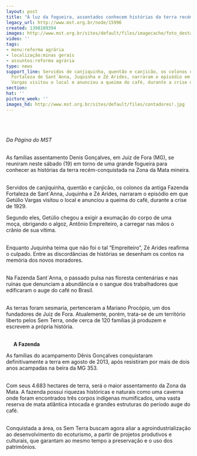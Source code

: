 ```yaml
---
layout: post
title: "À luz da fogueira, assentados conhecem histórias da terra recém-conquistada"
legacy_url: http://www.mst.org.br/node/15996
created: 1398189394
images: http://www.mst.org.br/sites/default/files/imagecache/foto_destaque/contadores!.jpg
video: ''
tags:
- menu:reforma agrária
- localização:minas gerais
- assuntos:reforma agrária
type: news
support_line: Servidos de canjiquinha, quentão e canjicão, os colonos da antiga Fazenda
  Fortaleza de Sant´Anna, Juquinha e Zé Arides, narraram o episódio em que Getúlio
  Vargas visitou o local e anunciou a queima do café, durante a crise de 1929.
section: 
hat: ''
picture_week: ''
images_hd: http://www.mst.org.br/sites/default/files/contadores!.jpg
---
```

<p><img style="margin: 10px;" src="http://www.mst.org.br/sites/default/files/contadores.jpg" alt=""></p><p><em><br>Da Página do MST<br></em></p><p><br>As famílias assentamento Denis Gonçalves, em Juiz de Fora (MG), se reuniram neste sábado (19) em torno de uma grande fogueira para conhecer as histórias da terra recém-conquistada na Zona da Mata mineira.</p><p><br>Servidos de canjiquinha, quentão e canjicão, os colonos da antiga Fazenda Fortaleza de Sant´Anna, Juquinha e Zé Arides, narraram o episódio em que Getúlio Vargas visitou o local e anunciou a queima do café, durante a crise de 1929.&nbsp;</p><p><img style="margin: 10px; float: right;" src="http://www.mst.org.br/sites/default/files/seu%20juquinha%20%285%20de%201%29.jpg" alt=""></p><p>Segundo eles, Getúlio chegou a exigir a exumação do corpo de uma moça, obrigando o algoz, Antônio Empreiteiro, a carregar nas mãos o crânio de sua vítima.&nbsp;</p><p><br>Enquanto Juquinha teima que não foi o tal “Empreiteiro”, Zé Arides reafirma o culpado. Entre as discordâncias de histórias se desenham os contos na memória dos novos moradores.</p><p><br>Na Fazenda Sant´Anna, o passado pulsa nas floresta centenárias e nas ruínas que denunciam a abundância e o sangue dos trabalhadores que edificaram o auge do café no Brasil.&nbsp;</p><p><br>As terras foram sesmaria, pertenceram a Mariano Procópio, um dos fundadores de Juiz de Fora. Atualemente, porém, trata-se de um território liberto pelos Sem Terra, onde cerca de 120 famílias já produzem e escrevem a própria história.</p><p><strong><img style="margin: 10px; float: left;" src="http://www.mst.org.br/sites/default/files/fogueira%20%285%20de%201%29.jpg" alt=""><br>A Fazenda</strong></p><p>As famílias do acampamento Dênis Gonçalves conquistaram definitivamente a terra em agosto de 2013, após resistiram por mais de dois anos acampadas na beira da MG 353.</p><p><br>Com seus 4.683 hectares de terra, será o maior assentamento da Zona da Mata. A fazenda possui riquezas históricas e naturais como uma caverna onde foram encontrados três corpos indígenas mumificados, uma vasta reserva de mata atlântica intocada e grandes estruturas do período auge do café.</p><p><br>Conquistada a área, os Sem Terra buscam agora aliar a agroindustrialização ao desenvolvimento do ecoturismo, a partir de projetos produtivos e culturais, que garantam ao mesmo tempo a preservação e o uso dos patrimônios.</p><p>&nbsp;</p><div>&nbsp;</div>
